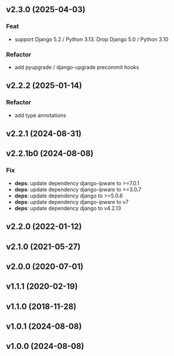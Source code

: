 ## v2.3.0 (2025-04-03)

### Feat

- support Django 5.2 / Python 3.13. Drop Django 5.0 / Python 3.10

### Refactor

- add pyupgrade / django-upgrade precommit hooks

## v2.2.2 (2025-01-14)

### Refactor

- add type annotations

## v2.2.1 (2024-08-31)

## v2.2.1b0 (2024-08-08)

### Fix

- **deps**: update dependency django-ipware to >=7.0.1
- **deps**: update dependency django-ipware to >=3.0.7
- **deps**: update dependency django to >=5.0.6
- **deps**: update dependency django-ipware to v7
- **deps**: update dependency django to v4.2.13

## v2.2.0 (2022-01-12)

## v2.1.0 (2021-05-27)

## v2.0.0 (2020-07-01)

## v1.1.1 (2020-02-19)

## v1.1.0 (2018-11-28)

## v1.0.1 (2024-08-08)

## v1.0.0 (2024-08-08)
